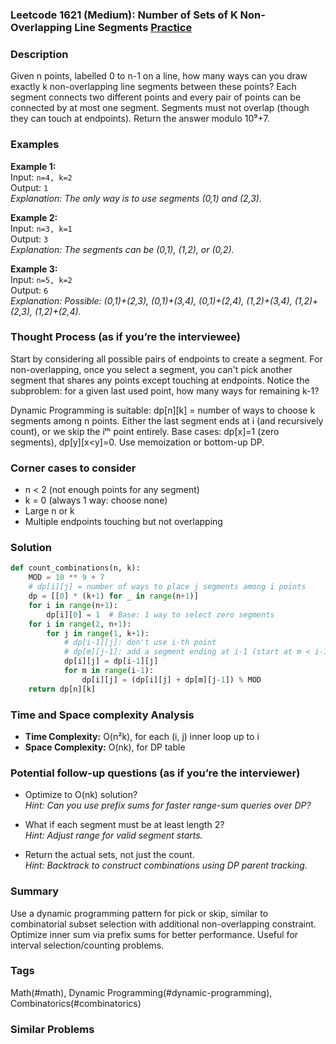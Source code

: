 ### Leetcode 1621 (Medium): Number of Sets of K Non-Overlapping Line Segments [Practice](https://leetcode.com/problems/number-of-sets-of-k-non-overlapping-line-segments)

### Description  
Given n points, labelled 0 to n-1 on a line, how many ways can you draw exactly k non-overlapping line segments between these points? Each segment connects two different points and every pair of points can be connected by at most one segment. Segments must not overlap (though they can touch at endpoints). Return the answer modulo 10⁹+7.

### Examples  
**Example 1:**  
Input: `n=4, k=2`  
Output: `1`  
*Explanation: The only way is to use segments (0,1) and (2,3).*

**Example 2:**  
Input: `n=3, k=1`  
Output: `3`  
*Explanation: The segments can be (0,1), (1,2), or (0,2).*

**Example 3:**  
Input: `n=5, k=2`  
Output: `6`  
*Explanation: Possible: (0,1)+(2,3), (0,1)+(3,4), (0,1)+(2,4), (1,2)+(3,4), (1,2)+(2,3), (1,2)+(2,4).*

### Thought Process (as if you’re the interviewee)  
Start by considering all possible pairs of endpoints to create a segment. For non-overlapping, once you select a segment, you can't pick another segment that shares any points except touching at endpoints. Notice the subproblem: for a given last used point, how many ways for remaining k-1?

Dynamic Programming is suitable: dp[n][k] = number of ways to choose k segments among n points. Either the last segment ends at i (and recursively count), or we skip the iᵗʰ point entirely. Base cases: dp[x]=1 (zero segments), dp[y][x<y]=0. Use memoization or bottom-up DP.

### Corner cases to consider  
- n < 2 (not enough points for any segment)
- k = 0 (always 1 way: choose none)
- Large n or k
- Multiple endpoints touching but not overlapping

### Solution

```python
def count_combinations(n, k):
    MOD = 10 ** 9 + 7
    # dp[i][j] = number of ways to place j segments among i points
    dp = [[0] * (k+1) for _ in range(n+1)]
    for i in range(n+1):
        dp[i][0] = 1  # Base: 1 way to select zero segments
    for i in range(2, n+1):
        for j in range(1, k+1):
            # dp[i-1][j]: don't use i-th point
            # dp[m][j-1]: add a segment ending at i-1 (start at m < i-1)
            dp[i][j] = dp[i-1][j]
            for m in range(i-1):
                dp[i][j] = (dp[i][j] + dp[m][j-1]) % MOD
    return dp[n][k]
```

### Time and Space complexity Analysis  
- **Time Complexity:** O(n²k), for each (i, j) inner loop up to i
- **Space Complexity:** O(nk), for DP table

### Potential follow-up questions (as if you’re the interviewer)  

- Optimize to O(nk) solution?  
  *Hint: Can you use prefix sums for faster range-sum queries over DP?*

- What if each segment must be at least length 2?  
  *Hint: Adjust range for valid segment starts.*

- Return the actual sets, not just the count.  
  *Hint: Backtrack to construct combinations using DP parent tracking.*

### Summary
Use a dynamic programming pattern for pick or skip, similar to combinatorial subset selection with additional non-overlapping constraint. Optimize inner sum via prefix sums for better performance. Useful for interval selection/counting problems.

### Tags
Math(#math), Dynamic Programming(#dynamic-programming), Combinatorics(#combinatorics)

### Similar Problems
